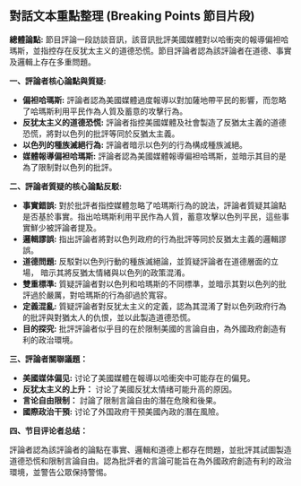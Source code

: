 ## 對話文本重點整理 (Breaking Points 節目片段)

**總體論點:** 節目評論一段訪談音訊，該音訊批評美國媒體對以哈衝突的報導偏袒哈瑪斯，並指控存在反犹太主义的道德恐慌。節目評論者認為該評論者在道德、事實及邏輯上存在多重問題。

**一、評論者核心論點與質疑:**

*   **偏袒哈瑪斯:** 評論者認為美國媒體過度報導以對加薩地帶平民的影響，而忽略了哈瑪斯利用平民作為人質及蓄意的攻擊行為。
* **反犹太主义的道德恐慌:** 評論者指控美國媒體及社會製造了反猶太主義的道德恐慌，將對以色列的批評等同於反猶太主義。
* **以色列的種族滅絕行為:** 評論者暗示以色列的行為構成種族滅絕。
*   **媒體報導偏袒哈瑪斯:** 評論者認為美國媒體報導偏袒哈瑪斯，並暗示其目的是為了限制對以色列的批評。

**二、評論者質疑的核心論點反駁:**

*   **事實錯誤:** 對於批評者指控媒體忽略了哈瑪斯行為的說法，評論者質疑其論點是否基於事實。指出哈瑪斯利用平民作為人質，蓄意攻擊以色列平民，這些事實鮮少被評論者提及。
*   **邏輯謬誤:** 指出評論者將對以色列政府的行為批評等同於反猶太主義的邏輯謬誤。
*   **道德問題:** 反駁對以色列行動的種族滅絕論，並質疑評論者在道德層面的立場， 暗示其將反猶太情緒與以色列的政策混淆。
*   **雙重標準:** 質疑評論者對以色列和哈瑪斯的不同標準，並暗示其對以色列的批評過於嚴厲，對哈瑪斯的行為卻過於寬容。
*   **定義混亂:** 質疑評論者對反犹太主义的定義，認為其混淆了對以色列政府行為的批評與對猶太人的仇恨，並以此製造道德恐慌。
*    **目的探究:** 批評評論者似乎目的在於限制美國的言論自由，為外國政府創造有利的政治環境。

**三、評論者關聯議題：**

*   **美國媒体偏见:** 讨论了美國媒體在報導以哈衝突中可能存在的偏見。
*   **反犹太主义的上升：** 讨论了美國反犹太情绪可能升高的原因。
*   **言论自由限制：** 討論了限制言論自由的潛在危険和後果。
*   **國際政治干預:** 讨论了外国政府干预美國內政的潛在風險。

**四、节目评论者总结：**

評論者認為該評論者的論點在事實、邏輯和道德上都存在問題，並批評其試圖製造道德恐慌和限制言論自由。認為批評者的言論可能旨在為外國政府創造有利的政治環境，並警告公眾保持警惕。